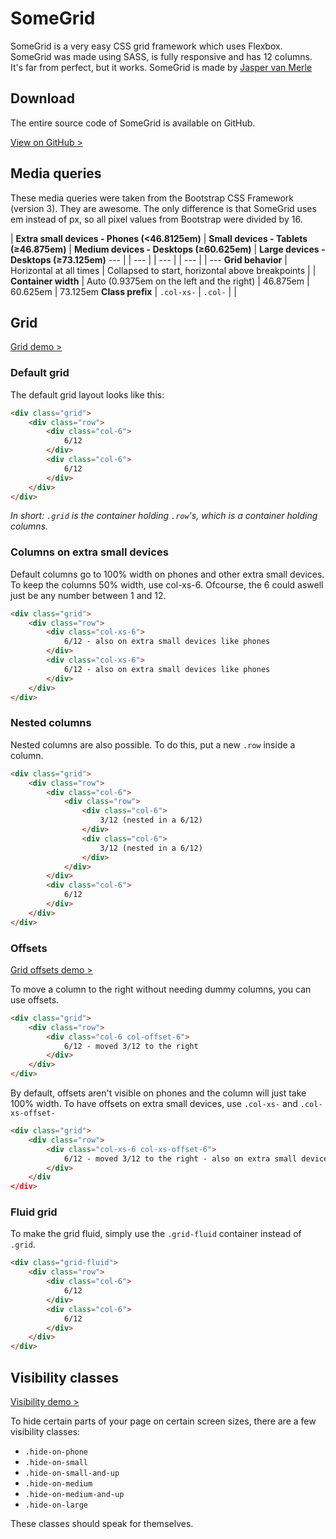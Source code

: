 SomeGrid
==========

SomeGrid is a very easy CSS grid framework which uses Flexbox. SomeGrid was made using SASS, is fully responsive and has 12 columns. It's far from perfect, but it works. SomeGrid is made by [Jasper van Merle][jasper-van-merle]

Download
--------

The entire source code of SomeGrid is available on GitHub.

[View on GitHub >][github]

Media queries
------------

These media queries were taken from the Bootstrap CSS Framework (version 3). They are awesome. The only difference is that SomeGrid uses em instead of px, so all pixel values from Bootstrap were divided by 16.

| **Extra small devices - Phones (&lt;46.8125em)** | **Small devices - Tablets (&ge;46.875em)** | **Medium devices - Desktops (&ge;60.625em)** | **Large devices - Desktops (&ge;73.125em)**
--- | | --- | | --- | | --- | | ---
**Grid behavior** | Horizontal at all times | Collapsed to start, horizontal above breakpoints |  |
**Container width** | Auto (0.9375em on the left and the right) | 46.875em | 60.625em | 73.125em
**Class prefix** | `.col-xs-` | `.col-` |  |

Grid
---------------

[Grid demo >][demo-grid]

### Default grid

The default grid layout looks like this:
``` html
<div class="grid">
    <div class="row">
        <div class="col-6">
            6/12
        </div>
        <div class="col-6">
            6/12
        </div>
    </div>
</div>
```

*In short: `.grid` is the container holding `.row`'s, which is a container holding columns.*

### Columns on extra small devices

Default columns go to 100% width on phones and other extra small devices. To keep the columns 50% width, use col-xs-6. Ofcourse, the 6 could aswell just be any number between 1 and 12.
``` html
<div class="grid">
    <div class="row">
        <div class="col-xs-6">
            6/12 - also on extra small devices like phones
        </div>
        <div class="col-xs-6">
            6/12 - also on extra small devices like phones
        </div>
    </div>
</div>
```

### Nested columns

Nested columns are also possible. To do this, put a new `.row` inside a column.
``` html
<div class="grid">
    <div class="row">
        <div class="col-6">
            <div class="row">
                <div class="col-6">
                    3/12 (nested in a 6/12)
                </div>
                <div class="col-6">
                    3/12 (nested in a 6/12)
                </div>
            </div>
        </div>
        <div class="col-6">
            6/12
        </div>
    </div>
</div>
```

### Offsets

[Grid offsets demo >][demo-grid-offsets]

To move a column to the right without needing dummy columns, you can use offsets.
``` html
<div class="grid">
    <div class="row">
        <div class="col-6 col-offset-6">
            6/12 - moved 3/12 to the right
        </div>
    </div>
</div>
```

By default, offsets aren't visible on phones and the column will just take 100% width. To have offsets on extra small devices, use `.col-xs-` and `.col-xs-offset-`
``` html
<div class="grid">
    <div class="row">
        <div class="col-xs-6 col-xs-offset-6">
            6/12 - moved 3/12 to the right - also on extra small devices like phones
        </div>
    </div
</div>
```

### Fluid grid

To make the grid fluid, simply use the `.grid-fluid` container instead of `.grid`.
``` html
<div class="grid-fluid">
    <div class="row">
        <div class="col-6">
            6/12
        </div>
        <div class="col-6">
            6/12
        </div>
    </div>
</div>
```

Visibility classes
------------

[Visibility demo >][demo-visibility]

To hide certain parts of your page on certain screen sizes, there are a few visibility classes:

* `.hide-on-phone`
* `.hide-on-small`
* `.hide-on-small-and-up`
* `.hide-on-medium`
* `.hide-on-medium-and-up`
* `.hide-on-large`

These classes should speak for themselves.

[jasper-van-merle]: https://jaspervanmerle.com/
[github]: https://github.com/
[demo-grid]: examples/grid.html
[demo-grid-offsets]: examples/grid-offsets.html
[demo-visibility]: examples/visibility.html